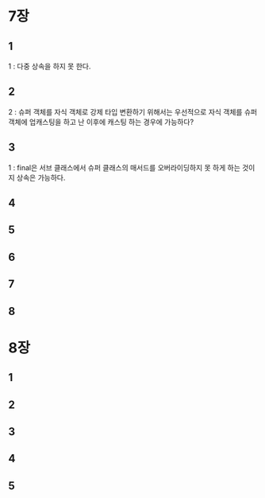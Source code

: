 # 7장

## 1
1 : 다중 상속을 하지 못 한다.

## 2
2 : 슈퍼 객체를 자식 객체로 강제 타입 변환하기 위해서는
우선적으로 자식 객체를 슈퍼 객체에 업캐스팅을 하고 난 이후에 캐스팅 하는 경우에 가능하다?

## 3
1 : final은 서브 클래스에서 슈퍼 클래스의 매서드를 오버라이딩하지 못 하게 하는 것이지 상속은 가능하다.

## 4

## 5

## 6

## 7

## 8

# 8장

## 1

## 2

## 3

## 4

## 5
